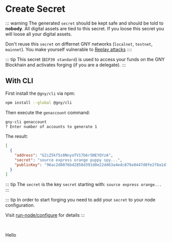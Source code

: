 # Create Secret

::: warning
The generated `secret` should be kept safe and should be told to **nobody**. All digital assets are tied to this secret. If you loose this secret you will loose all your digital assets.

Don't reuse this `secret` on differnet GNY networks (`localnet`, `testnet`, `mainnet`). You make yourself vulnerable to [Replay attacks](https://en.wikipedia.org/wiki/Replay_attack)
::::

::: tip
This secret (`BIP39 standard`) is used to access your funds on the GNY Blockhain and activates forging (if you are a delegate).
:::

## With CLI

First install the `@gny/cli` via npm:

```bash
npm install --global @gny/cli
```

Then execute the `genaccount` command:

```bash
gny-cli genaccount
? Enter number of accounts to generate 1
```

The result:

```json
[
  {
    "address": "G2iZ5kf5z8NnyoTV17b6rSNEYQYzA",
    "secret": "source express orange puppy spy...",
    "publicKey": "96ac2d8076bd2858d391d0e22dd63a4edc879a9447d0fe2f8a1d175e36f105c8"
  }
]
```

::: tip
The `secret` is the key `secret` starting with: `source express orange...`
:::

::: tip
In order to start forging you need to add your `secret` to your node configuration.

Visit [run-node/configure](../run-node/configure) for details
:::

<br >

<ClientOnly>
  <demo-1>
    <p>Hello</p>
  </demo-1>
</ClientOnly>
